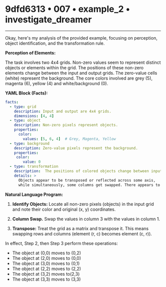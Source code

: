 # 9dfd6313 • 007 • example_2 • investigate_dreamer

---
Okay, here's my analysis of the provided example, focusing on perception, object identification, and the transformation rule.

**Perception of Elements:**

The task involves two 4x4 grids.  Non-zero values seem to represent distinct objects or elements within the grid. The positions of these non-zero elements change between the input and output grids.  The zero-value cells (white) represent the background. The core colors involved are grey (5), magenta (6), yellow (4) and white/background (0).

**YAML Block (Facts):**



```yaml
facts:
  - type: grid
    description: Input and output are 4x4 grids.
    dimensions: [4, 4]
  - type: object
    description: Non-zero pixels represent objects.
    properties:
      color:
        values: [5, 6, 4]  # Grey, Magenta, Yellow
  - type: background
    description: Zero-value pixels represent the background.
    properties:
     color:
        value: 0
  - type: transformation
    description:  The positions of colored objects change between input and output.
    details: >
      Objects appear to be transposed or reflected across some axis,
      while simultaneously, some columns get swapped. There appears to be some rearrangement.
```



**Natural Language Program:**

1.  **Identify Objects:** Locate all non-zero pixels (objects) in the input grid and note their color and original (x, y) coordinates.

2.  **Column Swap.** Swap the values in column 3 with the values in column 1.

3.  **Transpose:** Treat the grid as a matrix and transpose it.  This means swapping rows and columns (element (r, c) becomes element (c, r)).

In effect, Step 2, then Step 3 perform these operations:
*   The object at (0,0) moves to (0,2)
*   The object at (2,0) moves to (0,0)
*   The object at (3,0) moves to (0,1)
*   The object at (2,2) moves to (2,2)
*   The object at (3,2) moves to(2,3)
*   The object at (3,3) moves to (3,3)

